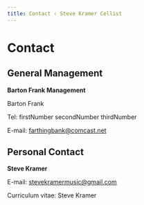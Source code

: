 ```yaml
---
title: Contact ‹ Steve Kramer Cellist
---
```

# Contact
## General Management

**Barton Frank Management**

Barton Frank

Tel: firstNumber   secondNumber   thirdNumber

E-mail: farthingbank@comcast.net



## Personal Contact

**Steve Kramer**

E-mail: stevekramermusic@gmail.com

Curriculum vitae: Steve Kramer